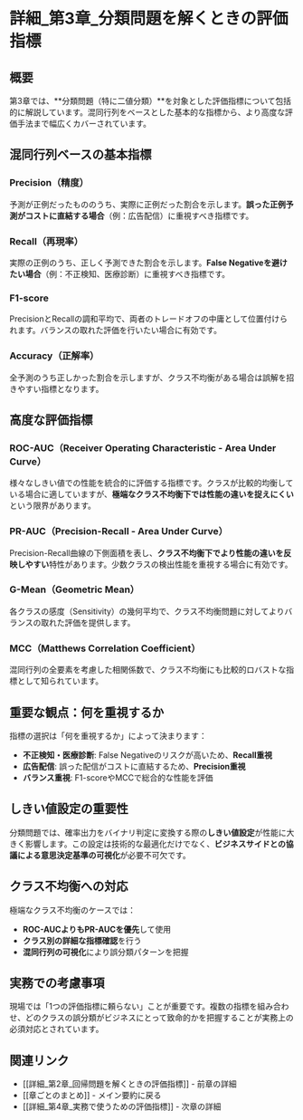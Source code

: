 # 詳細_第3章_分類問題を解くときの評価指標

## 概要

第3章では、**分類問題（特に二値分類）**を対象とした評価指標について包括的に解説しています。混同行列をベースとした基本的な指標から、より高度な評価手法まで幅広くカバーされています。

## 混同行列ベースの基本指標

### Precision（精度）
予測が正例だったもののうち、実際に正例だった割合を示します。**誤った正例予測がコストに直結する場合**（例：広告配信）に重視すべき指標です。

### Recall（再現率）
実際の正例のうち、正しく予測できた割合を示します。**False Negativeを避けたい場合**（例：不正検知、医療診断）に重視すべき指標です。

### F1-score
PrecisionとRecallの調和平均で、両者のトレードオフの中庸として位置付けられます。バランスの取れた評価を行いたい場合に有効です。

### Accuracy（正解率）
全予測のうち正しかった割合を示しますが、クラス不均衡がある場合は誤解を招きやすい指標となります。

## 高度な評価指標

### ROC-AUC（Receiver Operating Characteristic - Area Under Curve）
様々なしきい値での性能を統合的に評価する指標です。クラスが比較的均衡している場合に適していますが、**極端なクラス不均衡下では性能の違いを捉えにくい**という限界があります。

### PR-AUC（Precision-Recall - Area Under Curve）
Precision-Recall曲線の下側面積を表し、**クラス不均衡下でより性能の違いを反映しやすい**特性があります。少数クラスの検出性能を重視する場合に有効です。

### G-Mean（Geometric Mean）
各クラスの感度（Sensitivity）の幾何平均で、クラス不均衡問題に対してよりバランスの取れた評価を提供します。

### MCC（Matthews Correlation Coefficient）
混同行列の全要素を考慮した相関係数で、クラス不均衡にも比較的ロバストな指標として知られています。

## 重要な観点：何を重視するか

指標の選択は「何を重視するか」によって決まります：

- **不正検知・医療診断**: False Negativeのリスクが高いため、**Recall重視**
- **広告配信**: 誤った配信がコストに直結するため、**Precision重視**
- **バランス重視**: F1-scoreやMCCで総合的な性能を評価

## しきい値設定の重要性

分類問題では、確率出力をバイナリ判定に変換する際の**しきい値設定**が性能に大きく影響します。この設定は技術的な最適化だけでなく、**ビジネスサイドとの協議による意思決定基準の可視化**が必要不可欠です。

## クラス不均衡への対応

極端なクラス不均衡のケースでは：

- **ROC-AUCよりもPR-AUCを優先**して使用
- **クラス別の詳細な指標確認**を行う
- **混同行列の可視化**により誤分類パターンを把握

## 実務での考慮事項

現場では「1つの評価指標に頼らない」ことが重要です。複数の指標を組み合わせ、どのクラスの誤分類がビジネスにとって致命的かを把握することが実務上の必須対応とされています。

## 関連リンク

- [[詳細_第2章_回帰問題を解くときの評価指標]] - 前章の詳細
- [[章ごとのまとめ]] - メイン要約に戻る
- [[詳細_第4章_実務で使うための評価指標]] - 次章の詳細
